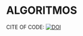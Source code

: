 # ALGORITMOS

CITE OF CODE: [![DOI](https://zenodo.org/badge/343478075.svg)](https://zenodo.org/badge/latestdoi/343478075)
